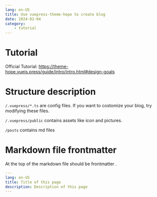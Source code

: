 ```yaml
---
lang: en-US
title: Use vuepress-theme-hope to create blog
date: 2024-02-04
category:
    - tutorial
---
```


# Tutorial

Official Tutorial: https://theme-hope.vuejs.press/guide/intro/intro.html#design-goals

# Structure description

`/.vuepress/*.ts` are config files. If you want to costomize your blog, try modifying these files.

`/.vuepress/public` contains assets like icon and pictures.

`/posts` contains md files

# Markdown file frontmatter

At the top of the markdown file should be frontmatter .

``` yml
---
lang: en-US
title: Title of this page
description: Description of this page
---
```




